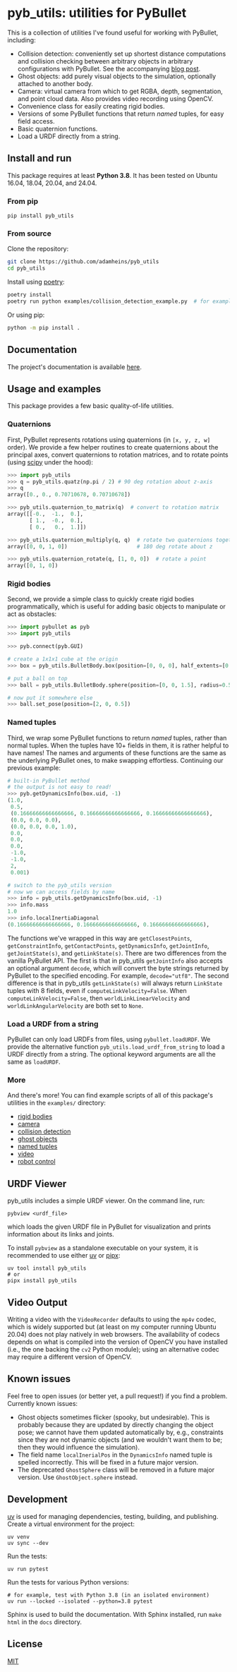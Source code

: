 # pyb_utils: utilities for PyBullet

This is a collection of utilities I've found useful for working with PyBullet,
including:
* Collision detection: conveniently set up shortest distance computations and
  collision checking between arbitrary objects in arbitrary configurations with
  PyBullet. See the accompanying [blog post](https://adamheins.com/blog/collision-detection-pybullet).
* Ghost objects: add purely visual objects to the simulation, optionally
  attached to another body.
* Camera: virtual camera from which to get RGBA, depth, segmentation, and point
  cloud data. Also provides video recording using OpenCV.
* Convenience class for easily creating rigid bodies.
* Versions of some PyBullet functions that return *named* tuples, for easy
  field access.
* Basic quaternion functions.
* Load a URDF directly from a string.

## Install and run
This package requires at least **Python 3.8**. It has been tested on Ubuntu
16.04, 18.04, 20.04, and 24.04.

### From pip
```
pip install pyb_utils
```

### From source
Clone the repository:
```bash
git clone https://github.com/adamheins/pyb_utils
cd pyb_utils
```

Install using [poetry](https://python-poetry.org/):
```bash
poetry install
poetry run python examples/collision_detection_example.py  # for example
```

Or using pip:
```bash
python -m pip install .
```

## Documentation

The project's documentation is available [here](https://pyb-utils.readthedocs.io).

## Usage and examples

This package provides a few basic quality-of-life utilities.

### Quaternions

First, PyBullet
represents rotations using quaternions (in `[x, y, z, w]` order). We provide a
few helper routines to create quaternions about the principal axes, convert
quaternions to rotation matrices, and to rotate points (using
[scipy](https://docs.scipy.org/doc/scipy/reference/generated/scipy.spatial.transform.Rotation.html)
under the hood):
```python
>>> import pyb_utils
>>> q = pyb_utils.quatz(np.pi / 2) # 90 deg rotation about z-axis
>>> q
array([0., 0., 0.70710678, 0.70710678])

>>> pyb_utils.quaternion_to_matrix(q)  # convert to rotation matrix
array([[-0.,  -1.,  0.],
       [ 1.,  -0.,  0.],
       [ 0.,   0.,  1.]])

>>> pyb_utils.quaternion_multiply(q, q)  # rotate two quaternions together
array([0, 0, 1, 0])                      # 180 deg rotate about z

>>> pyb_utils.quaternion_rotate(q, [1, 0, 0])  # rotate a point
array([0, 1, 0])
```

### Rigid bodies

Second, we provide a simple class to quickly create rigid bodies
programmatically, which is useful for adding basic objects to manipulate or act
as obstacles:
```python
>>> import pybullet as pyb
>>> import pyb_utils

>>> pyb.connect(pyb.GUI)

# create a 1x1x1 cube at the origin
>>> box = pyb_utils.BulletBody.box(position=[0, 0, 0], half_extents=[0.5, 0.5, 0.5])

# put a ball on top
>>> ball = pyb_utils.BulletBody.sphere(position=[0, 0, 1.5], radius=0.5)

# now put it somewhere else
>>> ball.set_pose(position=[2, 0, 0.5])
```

### Named tuples

Third, we wrap some PyBullet functions to return *named* tuples, rather than
normal tuples. When the tuples have 10+ fields in them, it is rather helpful to
have names! The names and arguments of these functions are the same as the
underlying PyBullet ones, to make swapping effortless. Continuing our previous
example:
```python
# built-in PyBullet method
# the output is not easy to read!
>>> pyb.getDynamicsInfo(box.uid, -1)
(1.0,
 0.5,
 (0.16666666666666666, 0.16666666666666666, 0.16666666666666666),
 (0.0, 0.0, 0.0),
 (0.0, 0.0, 0.0, 1.0),
 0.0,
 0.0,
 0.0,
 -1.0,
 -1.0,
 2,
 0.001)

# switch to the pyb_utils version
# now we can access fields by name
>>> info = pyb_utils.getDynamicsInfo(box.uid, -1)
>>> info.mass
1.0
>>> info.localInertiaDiagonal
(0.16666666666666666, 0.16666666666666666, 0.16666666666666666),
```
The functions we've wrapped in this way are `getClosestPoints`,
`getConstraintInfo`, `getContactPoints`, `getDynamicsInfo`, `getJointInfo`,
`getJointState(s)`, and `getLinkState(s)`. There are two differences from the
vanilla PyBullet API. The first is that in pyb_utils `getJointInfo` also
accepts an optional argument `decode`, which will convert the byte strings
returned by PyBullet to the specified encoding. For example, `decode="utf8"`.
The second difference is that in pyb_utils `getLinkState(s)` will always return
`LinkState` tuples with 8 fields, even if `computeLinkVelocity=False`. When
`computeLinkVelocity=False`, then `worldLinkLinearVelocity` and
`worldLinkAngularVelocity` are both set to `None`.

### Load a URDF from a string

PyBullet can only load URDFs from files, using `pybullet.loadURDF`. We provide
the alternative function `pyb_utils.load_urdf_from_string` to load a URDF
directly from a string. The optional keyword arguments are all the same as
`loadURDF`.

### More

And there's more! You can find example scripts of all of this package's
utilities in the `examples/` directory:

* [rigid bodies](examples/bodies_example.py)
* [camera](examples/camera_example.py)
* [collision detection](examples/collision_detection_example.py)
* [ghost objects](examples/ghost_object_example.py)
* [named tuples](examples/named_tuples_example.py)
* [video](examples/video_example.py)
* [robot control](examples/robot_control_example.py)

## URDF Viewer

pyb_utils includes a simple URDF viewer. On the command line, run:
```
pybview <urdf_file>
```
which loads the given URDF file in PyBullet for visualization and prints
information about its links and joints.

To install `pybview` as a standalone executable on your system, it is
recommended to use either [uv](https://docs.astral.sh/uv/) or
[pipx](https://pipx.pypa.io/):
```
uv tool install pyb_utils
# or
pipx install pyb_utils
```

## Video Output
Writing a video with the `VideoRecorder` defaults to using the `mp4v` codec,
which is widely supported but (at least on my computer running Ubuntu 20.04)
does not play natively in web browsers. The availability of codecs depends on
what is compiled into the version of OpenCV you have installed (i.e., the one
backing the `cv2` Python module); using an alternative codec may require a
different version of OpenCV.

## Known issues
Feel free to open issues (or better yet, a pull request!) if you find a
problem. Currently known issues:

* Ghost objects sometimes flicker (spooky, but undesirable). This is probably
  because they are updated by directly changing the object pose; we cannot
  have them updated automatically by, e.g., constraints since they are not
  dynamic objects (and we wouldn't want them to be; then they would influence
  the simulation).
* The field name `localInerialPos` in the `DynamicsInfo` named tuple is spelled
  incorrectly. This will be fixed in a future major version.
* The deprecated `GhostSphere` class will be removed in a future major version.
  Use `GhostObject.sphere` instead.

## Development

[uv](https://docs.astral.sh/uv/) is used for managing dependencies, testing,
building, and publishing. Create a virtual environment for the project:
```
uv venv
uv sync --dev
```
Run the tests:
```
uv run pytest
```
Run the tests for various Python versions:
```
# for example, test with Python 3.8 (in an isolated environment)
uv run --locked --isolated --python=3.8 pytest
```

Sphinx is used to build the documentation. With Sphinx installed, run `make
html` in the `docs` directory.

## License
[MIT](https://github.com/adamheins/pyb_utils/blob/main/LICENSE)
